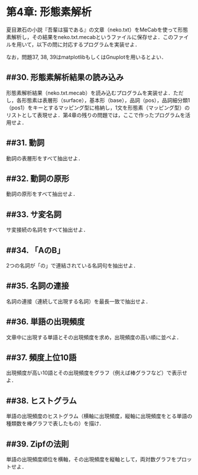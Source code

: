 第4章: 形態素解析
===
夏目漱石の小説『吾輩は猫である』の文章（neko.txt）をMeCabを使って形態素解析し，その結果をneko.txt.mecabというファイルに保存せよ．このファイルを用いて，以下の問に対応するプログラムを実装せよ．

なお，問題37, 38, 39はmatplotlibもしくはGnuplotを用いるとよい．

##30. 形態素解析結果の読み込み
---
形態素解析結果（neko.txt.mecab）を読み込むプログラムを実装せよ．ただし，各形態素は表層形（surface），基本形（base），品詞（pos），品詞細分類1（pos1）をキーとするマッピング型に格納し，1文を形態素（マッピング型）のリストとして表現せよ．第4章の残りの問題では，ここで作ったプログラムを活用せよ．

##31. 動詞
---
動詞の表層形をすべて抽出せよ．

##32. 動詞の原形
---
動詞の原形をすべて抽出せよ．

##33. サ変名詞
---
サ変接続の名詞をすべて抽出せよ．

##34. 「AのB」
---
2つの名詞が「の」で連結されている名詞句を抽出せよ．

##35. 名詞の連接
---
名詞の連接（連続して出現する名詞）を最長一致で抽出せよ．

##36. 単語の出現頻度
---
文章中に出現する単語とその出現頻度を求め，出現頻度の高い順に並べよ．

##37. 頻度上位10語
---
出現頻度が高い10語とその出現頻度をグラフ（例えば棒グラフなど）で表示せよ．

##38. ヒストグラム
---
単語の出現頻度のヒストグラム（横軸に出現頻度，縦軸に出現頻度をとる単語の種類数を棒グラフで表したもの）を描け．

##39. Zipfの法則
---
単語の出現頻度順位を横軸，その出現頻度を縦軸として，両対数グラフをプロットせよ．

